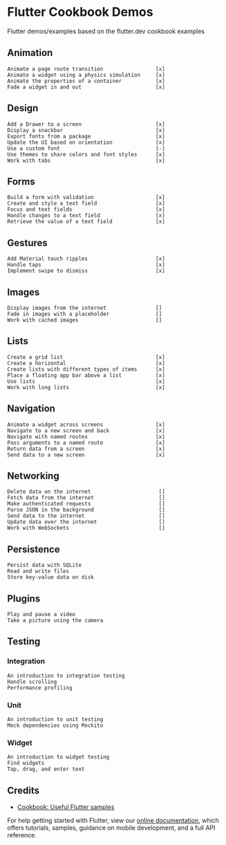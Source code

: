# Flutter Cookbook Demos

Flutter demos/examples based on the flutter.dev cookbook examples

## Animation
    Animate a page route transition                 [x]
    Animate a widget using a physics simulation     [x]
    Animate the properties of a container           [x]
    Fade a widget in and out                        [x]


## Design
    Add a Drawer to a screen                        [x]
    Display a snackbar                              [x]
    Export fonts from a package                     [x]
    Update the UI based on orientation              [x]
    Use a custom font                               [-]
    Use themes to share colors and font styles      [x]
    Work with tabs                                  [x]

## Forms
    Build a form with validation                    [x]
    Create and style a text field                   [x]
    Focus and text fields                           [x]
    Handle changes to a text field                  [x]
    Retrieve the value of a text field              [x]

## Gestures
    Add Material touch ripples                      [x]
    Handle taps                                     [x]
    Implement swipe to dismiss                      [x]

## Images
    Display images from the internet                []
    Fade in images with a placeholder               []
    Work with cached images                         []

## Lists
    Create a grid list                              [x]
    Create a horizontal                             [x]
    Create lists with different types of items      [x]
    Place a floating app bar above a list           [x]
    Use lists                                       [x]
    Work with long lists                            [x]

## Navigation
    Animate a widget across screens                 [x]
    Navigate to a new screen and back               [x]
    Navigate with named routes                      [x]
    Pass arguments to a named route                 [x]
    Return data from a screen                       [x]
    Send data to a new screen                       [x]

## Networking
    Delete data on the internet                      []
    Fetch data from the internet                     []
    Make authenticated requests                      []
    Parse JSON in the background                     []
    Send data to the internet                        []
    Update data over the internet                    []
    Work with WebSockets                             []

## Persistence
    Persist data with SQLite
    Read and write files
    Store key-value data on disk

## Plugins
    Play and pause a video
    Take a picture using the camera

## Testing
### Integration
    An introduction to integration testing
    Handle scrolling
    Performance profiling
### Unit
    An introduction to unit testing
    Mock dependencies using Mockito
### Widget
    An introduction to widget testing
    Find widgets
    Tap, drag, and enter text

## Credits

- [Cookbook: Useful Flutter samples](https://flutter.dev/docs/cookbook)

For help getting started with Flutter, view our
[online documentation](https://flutter.dev/docs), which offers tutorials,
samples, guidance on mobile development, and a full API reference.
